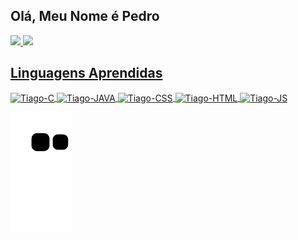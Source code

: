 ## Olá, Meu Nome é Pedro

<div>
  <a href="https://github.com/Pedro-Berenguer">
  <img height="180em" src="https://github-readme-stats.vercel.app/api?username=Pedro-Berenguer&show_icons=true&theme=dracula&include_all_commits=true&count_private=true"/>
  <img height="180em" src="https://github-readme-stats.vercel.app/api/top-langs/?username=Pedro-Berenguer&layout=compact&langs_count=16&theme=dracula"/>
</div>
  <h2>Linguagens Aprendidas</h2>
<div style="display: inline_block">
  <img align="center" alt="Tiago-C" height="35" width="38" src="https://cdn.jsdelivr.net/gh/devicons/devicon/icons/c/c-original.svg" />
  <img align="center" alt="Tiago-JAVA" height="50" width="50" src="https://cdn.jsdelivr.net/gh/devicons/devicon/icons/java/java-original-wordmark.svg" />
  <img align="center" alt="Tiago-CSS" height="50" width="40" src="https://cdn.jsdelivr.net/gh/devicons/devicon/icons/css3/css3-original-wordmark.svg" />
  <img align="center" alt="Tiago-HTML" height="50" width="40" src="https://cdn.jsdelivr.net/gh/devicons/devicon/icons/html5/html5-original-wordmark.svg" />
  <img align="center" alt="Tiago-JS" height="30" width="40" src="https://cdn.jsdelivr.net/gh/devicons/devicon/icons/javascript/javascript-original.svg" />
</div>

  ![Snake animation](https://github.com/Pedro-Berenguer/Pedro-Berenguer/blob/output/github-contribution-grid-snake.svg)
